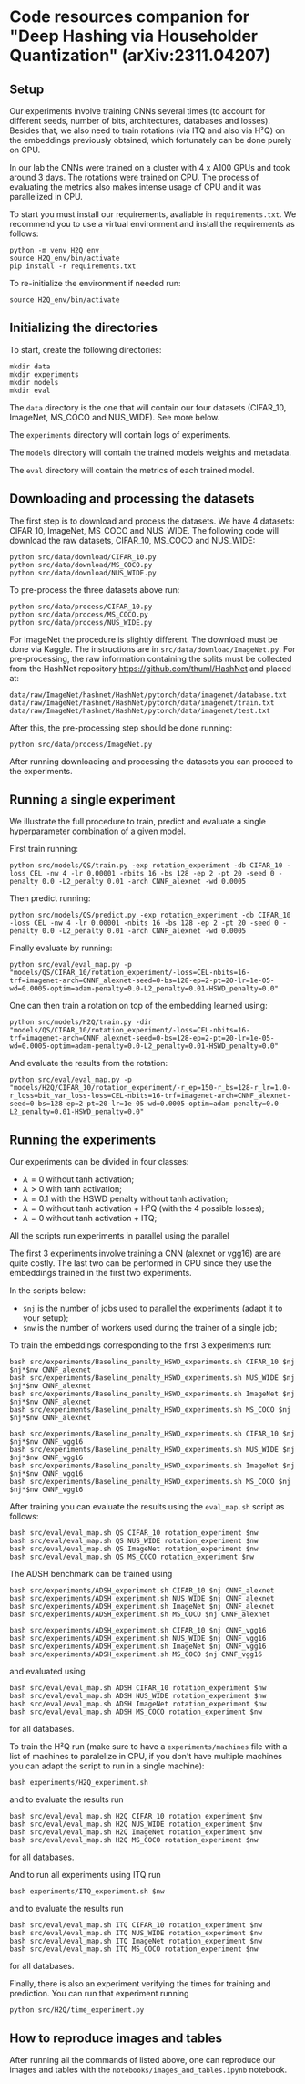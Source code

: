 # Code resources companion for "Deep Hashing via Householder Quantization" (arXiv:2311.04207)

## Setup

Our experiments involve training CNNs several times (to account for different seeds, number of bits, architectures, databases and losses). Besides that, we also need to train rotations (via ITQ and also via H²Q) on the embeddings previously obtained, which fortunately can be done purely on CPU.

In our lab the CNNs were trained on a cluster with 4 x A100 GPUs and took around 3 days. The rotations were trained on CPU. The process of evaluating the metrics also makes intense usage of CPU and it was parallelized in CPU.

To start you must install our requirements, avaliable in <code>requirements.txt</code>. We recommend you to use a virtual environment and install the requirements as follows:

```shell
python -m venv H2Q_env
source H2Q_env/bin/activate
pip install -r requirements.txt
```

To re-initialize the environment if needed run:
```shell
source H2Q_env/bin/activate
```

## Initializing the directories

To start, create the following directories:
```shell
mkdir data
mkdir experiments
mkdir models
mkdir eval
```

The <code>data</code> directory is the one that will contain our four datasets (CIFAR_10, ImageNet, MS_COCO and NUS_WIDE). See more below.

The <code>experiments</code> directory will contain logs of experiments.

The <code>models</code> directory will contain the trained models weights and metadata.

The <code>eval</code> directory will contain the metrics of each trained model.


## Downloading and processing the datasets

The first step is to download and process the datasets. We have 4 datasets: CIFAR_10, ImageNet, MS_COCO and NUS_WIDE. The following code will download the raw datasets, CIFAR_10, MS_COCO and NUS_WIDE:
```shell
python src/data/download/CIFAR_10.py
python src/data/download/MS_COCO.py
python src/data/download/NUS_WIDE.py
```

To pre-process the three datasets above run:
```shell
python src/data/process/CIFAR_10.py
python src/data/process/MS_COCO.py
python src/data/process/NUS_WIDE.py
```

For ImageNet the procedure is slightly different. The download must be done via Kaggle. The instructions are in <code>src/data/download/ImageNet.py</code>.
For pre-processing, the raw information containing the splits must be collected from the HashNet repository https://github.com/thuml/HashNet and placed at:
```shell
data/raw/ImageNet/hashnet/HashNet/pytorch/data/imagenet/database.txt
data/raw/ImageNet/hashnet/HashNet/pytorch/data/imagenet/train.txt
data/raw/ImageNet/hashnet/HashNet/pytorch/data/imagenet/test.txt
```

After this, the pre-processing step should be done running:

```shell
python src/data/process/ImageNet.py
```

After running downloading and processing the datasets you can proceed to the experiments.

## Running a single experiment

We illustrate the full procedure to train, predict and evaluate a single hyperparameter combination of a given model.

First train running:
```shell
python src/models/QS/train.py -exp rotation_experiment -db CIFAR_10 -loss CEL -nw 4 -lr 0.00001 -nbits 16 -bs 128 -ep 2 -pt 20 -seed 0 -penalty 0.0 -L2_penalty 0.01 -arch CNNF_alexnet -wd 0.0005
```
Then predict running:
```shell
python src/models/QS/predict.py -exp rotation_experiment -db CIFAR_10 -loss CEL -nw 4 -lr 0.00001 -nbits 16 -bs 128 -ep 2 -pt 20 -seed 0 -penalty 0.0 -L2_penalty 0.01 -arch CNNF_alexnet -wd 0.0005
```
Finally evaluate by running:
```shell
python src/eval/eval_map.py -p "models/QS/CIFAR_10/rotation_experiment/-loss=CEL-nbits=16-trf=imagenet-arch=CNNF_alexnet-seed=0-bs=128-ep=2-pt=20-lr=1e-05-wd=0.0005-optim=adam-penalty=0.0-L2_penalty=0.01-HSWD_penalty=0.0"
```
One can then train a rotation on top of the embedding learned using:
```shell
python src/models/H2Q/train.py -dir "models/QS/CIFAR_10/rotation_experiment/-loss=CEL-nbits=16-trf=imagenet-arch=CNNF_alexnet-seed=0-bs=128-ep=2-pt=20-lr=1e-05-wd=0.0005-optim=adam-penalty=0.0-L2_penalty=0.01-HSWD_penalty=0.0"
```

And evaluate the results from the rotation:
```shell
python src/eval/eval_map.py -p "models/H2Q/CIFAR_10/rotation_experiment/-r_ep=150-r_bs=128-r_lr=1.0-r_loss=bit_var_loss-loss=CEL-nbits=16-trf=imagenet-arch=CNNF_alexnet-seed=0-bs=128-ep=2-pt=20-lr=1e-05-wd=0.0005-optim=adam-penalty=0.0-L2_penalty=0.01-HSWD_penalty=0.0"
```

## Running the experiments

Our experiments can be divided in four classes:
- $\lambda = 0$ without tanh activation;
- $\lambda > 0$ with tanh activation;
- $\lambda = 0.1$ with the HSWD penalty without tanh activation;
- $\lambda = 0$ without tanh activation + H²Q (with the 4 possible losses);
- $\lambda = 0$ without tanh activation + ITQ;

All the scripts run experiments in parallel using the parallel

The first 3 experiments involve training a CNN (alexnet or vgg16) are are quite costly. The last two can be performed in CPU since they use the embeddings trained in the first two experiments.

In the scripts below:
- <code>$nj</code> is the number of jobs used to parallel the experiments (adapt it to your setup);
- <code>$nw</code> is the number of workers used during the trainer of a single job;

To train the embeddings corresponding to the first 3 experiments run:

```shell
bash src/experiments/Baseline_penalty_HSWD_experiments.sh CIFAR_10 $nj $nj*$nw CNNF_alexnet
bash src/experiments/Baseline_penalty_HSWD_experiments.sh NUS_WIDE $nj $nj*$nw CNNF_alexnet
bash src/experiments/Baseline_penalty_HSWD_experiments.sh ImageNet $nj $nj*$nw CNNF_alexnet
bash src/experiments/Baseline_penalty_HSWD_experiments.sh MS_COCO $nj $nj*$nw CNNF_alexnet

bash src/experiments/Baseline_penalty_HSWD_experiments.sh CIFAR_10 $nj $nj*$nw CNNF_vgg16
bash src/experiments/Baseline_penalty_HSWD_experiments.sh NUS_WIDE $nj $nj*$nw CNNF_vgg16
bash src/experiments/Baseline_penalty_HSWD_experiments.sh ImageNet $nj $nj*$nw CNNF_vgg16
bash src/experiments/Baseline_penalty_HSWD_experiments.sh MS_COCO $nj $nj*$nw CNNF_vgg16

```

After training you can evaluate the results using the <code>eval_map.sh</code> script as follows:
```shell
bash src/eval/eval_map.sh QS CIFAR_10 rotation_experiment $nw
bash src/eval/eval_map.sh QS NUS_WIDE rotation_experiment $nw
bash src/eval/eval_map.sh QS ImageNet rotation_experiment $nw
bash src/eval/eval_map.sh QS MS_COCO rotation_experiment $nw
```

The ADSH benchmark can be trained using
```shell
bash src/experiments/ADSH_experiment.sh CIFAR_10 $nj CNNF_alexnet
bash src/experiments/ADSH_experiment.sh NUS_WIDE $nj CNNF_alexnet
bash src/experiments/ADSH_experiment.sh ImageNet $nj CNNF_alexnet
bash src/experiments/ADSH_experiment.sh MS_COCO $nj CNNF_alexnet

bash src/experiments/ADSH_experiment.sh CIFAR_10 $nj CNNF_vgg16
bash src/experiments/ADSH_experiment.sh NUS_WIDE $nj CNNF_vgg16
bash src/experiments/ADSH_experiment.sh ImageNet $nj CNNF_vgg16
bash src/experiments/ADSH_experiment.sh MS_COCO $nj CNNF_vgg16
```
and evaluated using
```shell
bash src/eval/eval_map.sh ADSH CIFAR_10 rotation_experiment $nw
bash src/eval/eval_map.sh ADSH NUS_WIDE rotation_experiment $nw
bash src/eval/eval_map.sh ADSH ImageNet rotation_experiment $nw
bash src/eval/eval_map.sh ADSH MS_COCO rotation_experiment $nw
```
for all databases.

To train the H²Q run (make sure to have a <code>experiments/machines</code> file with a list of machines to paralelize in CPU, if you don't have multiple machines you can adapt the script to run in a single machine):
```shell
bash experiments/H2Q_experiment.sh
```
and to evaluate the results run
```shell
bash src/eval/eval_map.sh H2Q CIFAR_10 rotation_experiment $nw
bash src/eval/eval_map.sh H2Q NUS_WIDE rotation_experiment $nw
bash src/eval/eval_map.sh H2Q ImageNet rotation_experiment $nw
bash src/eval/eval_map.sh H2Q MS_COCO rotation_experiment $nw
```
for all databases.

And to run all experiments using ITQ run
```shell
bash experiments/ITQ_experiment.sh $nw
```
and to evaluate the results run
```shell
bash src/eval/eval_map.sh ITQ CIFAR_10 rotation_experiment $nw
bash src/eval/eval_map.sh ITQ NUS_WIDE rotation_experiment $nw
bash src/eval/eval_map.sh ITQ ImageNet rotation_experiment $nw
bash src/eval/eval_map.sh ITQ MS_COCO rotation_experiment $nw
```
for all databases.

Finally, there is also an experiment verifying the times for training and prediction. You can run that experiment running
```shell
python src/H2Q/time_experiment.py
```

## How to reproduce images and tables

After running all the commands of listed above, one can reproduce our images and tables with the <code>notebooks/images_and_tables.ipynb</code> notebook.
